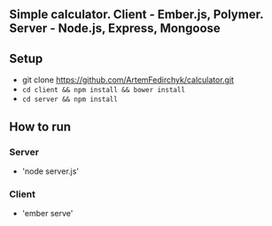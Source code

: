 ## Simple calculator. Client - Ember.js, Polymer. Server - Node.js, Express, Mongoose 

## Setup

* git clone https://github.com/ArtemFedirchyk/calculator.git
* `cd client && npm install && bower install`
* `cd server && npm install`

## How to run

### Server

* 'node server.js'

### Client

* 'ember serve'
